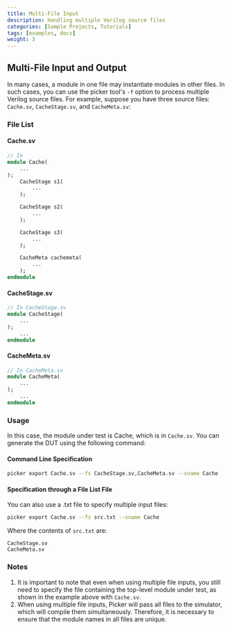 ```yaml
---
title: Multi-File Input
description: Handling multiple Verilog source files
categories: [Sample Projects, Tutorials]
tags: [examples, docs]
weight: 3
---
```


## Multi-File Input and Output

In many cases, a module in one file may instantiate modules in other files. In such cases, you can use the picker tool's `-f` option to process multiple Verilog source files. For example, suppose you have three source files: `Cache.sv`, `CacheStage.sv`, and `CacheMeta.sv`:

### File List

#### Cache.sv

```sv
// In 
module Cache(
    ...
);
    CacheStage s1(
        ...
    );

    CacheStage s2(
        ...
    );

    CacheStage s3(
        ...
    );

    CacheMeta cachemeta(
        ...
    );
endmodule
```

#### CacheStage.sv
```sv
// In CacheStage.sv
module CacheStage(
    ...
);
    ...
endmodule
```

#### CacheMeta.sv
```sv
// In CacheMeta.sv
module CacheMeta(
    ...
);
    ...
endmodule
```
### Usage

In this case, the module under test is Cache, which is in `Cache.sv`. You can generate the DUT using the following command:

#### Command Line Specification

```bash
picker export Cache.sv --fs CacheStage.sv,CacheMeta.sv --sname Cache
```

#### Specification through a File List File

You can also use a .txt file to specify multiple input files:

```bash
picker export Cache.sv --fs src.txt --sname Cache
```

Where the contents of `src.txt` are:

```
CacheStage.sv
CacheMeta.sv
```

### Notes

1. It is important to note that even when using multiple file inputs, you still need to specify the file containing the top-level module under test, as shown in the example above with `Cache.sv`.
2. When using multiple file inputs, Picker will pass all files to the simulator, which will compile them simultaneously. Therefore, it is necessary to ensure that the module names in all files are unique.
